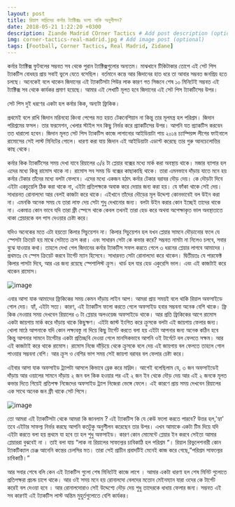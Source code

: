 ```yaml
---
layout: post
title: রিয়াল মাদ্রিদের কর্নার ট্যাক্টিক্সঃ ভাগ্য নাকি অনুশীলন?
date: 2018-05-21 1:22:20 +0300
description: Ziande Madrid COrner Tactics # Add post description (optional)
img: corner-tactics-real-madrid.jpg # Add image post (optional)
tags: [Football, Corner Tactics, Real Madrid, Zidane]
---
```

কর্নার ট্যাক্টিক্স ফুটবলের সম্ভবত সব থেকে পুরান ট্যাক্টিক্সগুলোর অন্যতম। মাঝখানে টিকিটাকার তোপে এই সেট পিস ট্যাকটিস বোধহয় প্রায় সবাই ভুলে যেতে বসেছিল। বর্তমানে কন্তে আর জিদানের হাত ধরে তা আবার সম্ভবত জনপ্রিয় হতে চলছে। অনেকেই বলে থাকেন জিদানের এই ট্যাকটিসটা পিউর লাক কারণ গত সিজনে শেষ ১০ মিনিটেই সম্ভবত এই ট্যাক্টিক্স সব থেকে কার্যকর প্রমাণ হয়েছে। আমার এই লেখাটি মূলত হবে জিদানের এই সেট পিস ট্যাকটিসের উপর।

সেট পিস দুই ধরণের একটা হল কর্নার কিক, অন্যটা ফ্রিকিক।

প্রথমেই বলে রাখি জিদান মরিনহো কিংবা পেপের মত হয়ত টেকনেশিয়ান না কিন্তু তার মূলমন্ত্র হল পরিশ্রম। জিদান পরিশ্রমের ফসল। তার ফরমেশন, খেলার স্টাইল সব কিছু নির্ভর করে প্র্যাকটিসের উপর। আপনি যত প্র্যাকটিস করবেন তত ধারালো হবেন। জিদান মূলত সেট পিস ট্যাকটিস কাজে লাগানোর আইডিয়াটা পায় ২০১৪ চ্যাম্পিয়ন্স লীগের ফাইনালে রামোসের সেই লাস্ট মিনিটের গোলে। ধারণা করা যায় জিদান এই আইডিয়াটা এডাপ্ট করেছে তার গুরু আনচেলোত্তির কাছ থেকে।

কর্নার কিক ট্যাকটিসের সময় দেখা যাবে রিয়ালের ৩/৪ টা প্লেয়ার বক্সের মধ্যে মার্ক করা অবস্থায় থাকে। মজার ব্যাপার হল এদের মধ্যে কিন্তু রামোস থাকে না। রামোস সব সময় ডি বক্সের কাছাকাছি থাকে। তারা এমনভাবে দাঁড়ায় যাতে মনে হয় কর্নার টেকার তাঁদের মধ্যে বলটা ফেলবে। এদের মধ্যে একজন হঠাৎ কর্নার টেকার বরাবর দৌড় দেয়। কে দৌড়টা দিবে এইটা একচুয়েলি ঠিক করা থাকে না, এইটা প্রতিপক্ষকে অবাক করে দেয়ার জন্য করা হয়। যে ফাঁকা থাকে সেই দেয়। সাধারনত রোনালদো আর বেলই কাজটা করে থাকে। এইখানে তাঁদের দৌড়ের মূল উদ্দেশ্য কোনভাবেই বল উইন করা না। এমনকি অনেক সময় যে তারা লাফ দেয় সেটা শুধু দেখানোর জন্য। বলটা উইন করার কোন ইচ্ছেই তাদের থাকে না। একমাত্র কোন ভাবে যদি তারা ফ্রী স্পেসে থাকে কেবল তখনই তারা হেড করে অথবা অপেক্ষাকৃত ভাল অবস্থাতাতে থাকা প্লেয়ারকে বল পাস দেওয়ার চেষ্টা করে।

যদিও অনেকের মতে এটা হয়তো কিলার সিচুয়েশন না। কিলার সিচুয়েশন হল যখন প্লেয়ার সামনে দৌড়ানোর ফলে যে স্পেসটা ক্রিয়েট হয় মাঝে সেটাতে ক্রস করা। এবং সাধারন সেটা কে কভার করে? সম্ভবত নামটা না নিলেও চলবে, সবার বুঝে যাওয়ার কথা। তাহলে দেখা গেল জিদানের কর্নার ট্যাকটিস সফল করতে গেলে ৩ ধরনের প্লেয়ার লাগবে আমাদের । প্রথমতঃ যে স্পেস ক্রিয়েট করবে টার্গেট ম্যান হিসেবে। সাধারনত সেটা রোনালদো করে থাকেন। দ্বিতীয়তঃ যে পারফেক্ট কিলার পাসটা দিবে, আর এর জন্য রয়েছে স্পেশালিস্ট ক্রুস। থার্ড হল যার হেড একুরেসি ভাল। এবং এই কাজটাই করে থাকেন রামোস।

![image](https://image.ibb.co/fki2he/corner.jpg)

এবার আসা যাক আমাদের ফ্রিকিকের সময় কেমন দাঁড়ায় লাইন আপ। আমরা প্রায় সময়ই বলে থাকি রিয়াল অফসাইডে গোল দেয়। হ্যাঁ, এইটা সত্য। কারণ, এই ট্যাকটিস ফলো করতে গেলে অফসাইড হবার সম্ভবনা অনেক বেশি থাকে। ফ্রি কিক নেওয়ার সময় দেখবেন রিয়ালের ৩ টা প্লেয়ার অলওয়েজ অফসাইডে থাকে। আর প্রতি ফ্রিকিকের আগে রামোস একটা জায়গায় মার্ক করে দাঁড়ায় থাকে কিছুক্ষণ। এইটা জাস্ট ইংগিত করে ক্রুসকে বলটা এই জায়গায় ফেলার জন্য। খোলা মাঠে আপনাকে যদি কোন লক্ষ্যবস্তু না দিয়ে কিছু টার্গেট করতে বলা হয় এইটা আপনার জন্য অনেক কঠিন হবে কিন্তু আপনার সামনে টার্গেটার একটা প্রতিচ্ছবি দেওয়া গেলে মানসিকভাবে আপনি ওই টার্গেটে বল ফেলতে সক্ষম। আর এই কাজটাই করে থাকে রামোস। রামোস নিজে দাঁড়িয়ে থেকে ক্রুসকে বলে দেয় এই জায়গায় বল ফেলতে তাহলে গোল পাওয়ার সম্ভবনা বেশি। আর ক্রুস ও বেশির ভাগ সময় সেই জায়গা বরাবর বল ফেলার চেষ্টা করে।

এইবার আসা যাক অফসাইড ট্র্যাপটা আসলে কিভাবে ব্রেক করে মাদ্রিদ। আগেই বলেছিলাম যে, ৩ জন অফসাইডেই দাঁড়ায় আর ওয়ালের সামনে দাঁড়ায় ২ জন বল কিক হওয়ার পর এই ২ জন ইন থেকে দৌড় দেয় আর এই ২ জনকে মূলত কভার দিতে গিয়েই প্রতিপক্ষ নিজেদের অফসাইড ট্র্যাপ নিজেরা ভেঙ্গে ফেলে। এই কারণে প্রায় সময় দেখবেন রিয়ালের এক সাথে অনেক জন ফ্রী থাকে সেট পিসে।

![image](https://image.ibb.co/cVEEvz/freekick.jpg)

তো আমরা এই ট্যাকটিসটা থেকে আমরা কি জানলাম ? এই ট্যাকটিস কি যে কেউ ফলো করতে পারবে? উত্তর হল,'হ্যা' তবে এইটার সাফল্য নির্ভর করছে আপনি কতটুকু অনুশীলন করেছেন তার উপর। এখন আমাকে একটা টিম দিয়ে যদি এইটা করতে বলা হয় প্রথমে যা হবে তা হল শুধু অফসাইড। কারণ কোন মোমেন্টে প্লেয়ার ইন করবে সেইতা আমার প্লেয়াররা বুঝবেই না । তাই বলা যায় “লাক না রিয়ালের সাফল্যের চাবিকাঠি হল পরিশ্রম “। রিয়াল রিভুলেশনারী কোন ট্যাকটিক্যাল চেঞ্জ আনেনি কন্তের চেলসির মত। তারা সেই প্রাচীন প্রবাদটিই মেনেই কাজ করে গেছে,”পরিশ্রম সাফল্যের চাবিকাঠি।”

আর সবার শেষে বলি কেন এই ট্যাকটিস গুলো শেষ মিনিটেই কাজে লাগে । আমার একটা ধারণা হল শেষ মিনিট গুলোতে প্রতিপক্ষরা প্রচন্ড চাপে থাকে। আর ওই সময় মনে হয় রোনালদো বেলদের মতোন মেইনম্যান যারা ওদের কে টার্গেট করেই বল দেওয়া হবে । আর রোনালদোরাও সেই উদ্দেশ্যে দৌড় দেয় শুধু তাদেরকে ধাধায় ফেলার জন্য। সম্ভবত এই সব কারণই এই ট্যাকটিস লাস্ট অন্তিম মুহুর্তগুলোতে বেশি কার্যকর।
